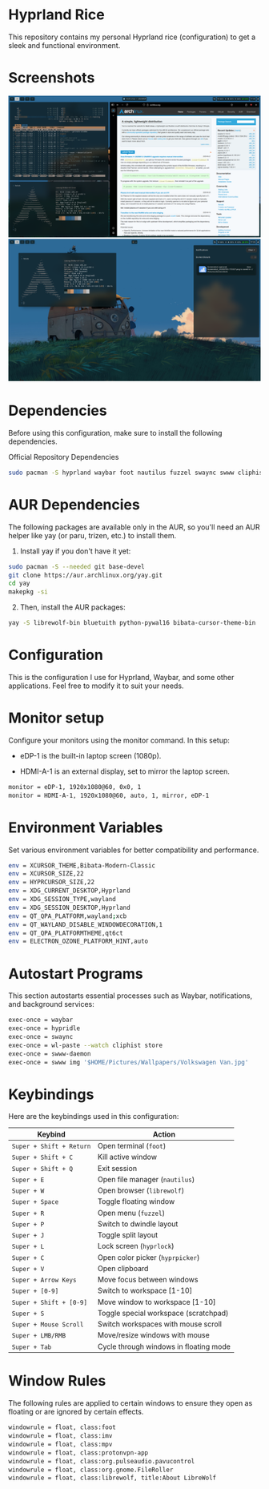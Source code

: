 # Hyprland Rice
This repository contains my personal Hyprland rice (configuration) to get a sleek and functional environment.
# Screenshots
![Screenshot](1.png)
![Screenshot](2.png)
# Dependencies
Before using this configuration, make sure to install the following dependencies.

Official Repository Dependencies
```bash
sudo pacman -S hyprland waybar foot nautilus fuzzel swaync swww cliphist bluez bluez-obex dina-font pavucontrol ttf-jetbrains-mono-nerd fish starship pacman-contrib grim slurp brightnessctl hyprpicker
```
# AUR Dependencies
The following packages are available only in the AUR, so you'll need an AUR helper like yay (or paru, trizen, etc.) to install them. 
1. Install yay if you don't have it yet:

```bash
sudo pacman -S --needed git base-devel
git clone https://aur.archlinux.org/yay.git
cd yay
makepkg -si
```
2. Then, install the AUR packages:
```bash
yay -S librewolf-bin bluetuith python-pywal16 bibata-cursor-theme-bin
```
# Configuration
This is the configuration I use for Hyprland, Waybar, and some other applications. Feel free to modify it to suit your needs.
# Monitor setup
Configure your monitors using the monitor command. In this setup:

  - eDP-1 is the built-in laptop screen (1080p).

  - HDMI-A-1 is an external display, set to mirror the laptop screen.
```bash
monitor = eDP-1, 1920x1080@60, 0x0, 1
monitor = HDMI-A-1, 1920x1080@60, auto, 1, mirror, eDP-1
```
# Environment Variables
Set various environment variables for better compatibility and performance.
```bash
env = XCURSOR_THEME,Bibata-Modern-Classic
env = XCURSOR_SIZE,22
env = HYPRCURSOR_SIZE,22
env = XDG_CURRENT_DESKTOP,Hyprland
env = XDG_SESSION_TYPE,wayland
env = XDG_SESSION_DESKTOP,Hyprland
env = QT_QPA_PLATFORM,wayland;xcb
env = QT_WAYLAND_DISABLE_WINDOWDECORATION,1
env = QT_QPA_PLATFORMTHEME,qt6ct
env = ELECTRON_OZONE_PLATFORM_HINT,auto
```
# Autostart Programs
This section autostarts essential processes such as Waybar, notifications, and background services:
```bash
exec-once = waybar
exec-once = hypridle
exec-once = swaync
exec-once = wl-paste --watch cliphist store
exec-once = swww-daemon
exec-once = swww img '$HOME/Pictures/Wallpapers/Volkswagen Van.jpg'
```
# Keybindings
Here are the keybindings used in this configuration:

| Keybind                  | Action                                 |
| ------------------------ | -------------------------------------- |
| `Super + Shift + Return` | Open terminal (`foot`)                 |
| `Super + Shift + C`      | Kill active window                     |
| `Super + Shift + Q`      | Exit session                           |
| `Super + E`              | Open file manager (`nautilus`)         |
| `Super + W`              | Open browser (`librewolf`)             |
| `Super + Space`          | Toggle floating window                 |
| `Super + R`              | Open menu (`fuzzel`)                   |
| `Super + P`              | Switch to dwindle layout               |
| `Super + J`              | Toggle split layout                    |
| `Super + L`              | Lock screen (`hyprlock`)               |
| `Super + C`              | Open color picker (`hyprpicker`)       |
| `Super + V`              | Open clipboard                         |
| `Super + Arrow Keys`     | Move focus between windows             |
| `Super + [0-9]`          | Switch to workspace \[1-10]            |
| `Super + Shift + [0-9]`  | Move window to workspace \[1-10]       |
| `Super + S`              | Toggle special workspace (scratchpad)  |
| `Super + Mouse Scroll`   | Switch workspaces with mouse scroll    |
| `Super + LMB/RMB`        | Move/resize windows with mouse         |
| `Super + Tab`            | Cycle through windows in floating mode |

# Window Rules
The following rules are applied to certain windows to ensure they open as floating or are ignored by certain effects.
```bash
windowrule = float, class:foot
windowrule = float, class:imv
windowrule = float, class:mpv
windowrule = float, class:protonvpn-app
windowrule = float, class:org.pulseaudio.pavucontrol
windowrule = float, class:org.gnome.FileRoller
windowrule = float, class:librewolf, title:About LibreWolf
```
